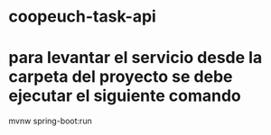 # coopeuch-task-api

# para levantar el servicio desde la carpeta del proyecto se debe ejecutar el siguiente comando 

mvnw spring-boot:run